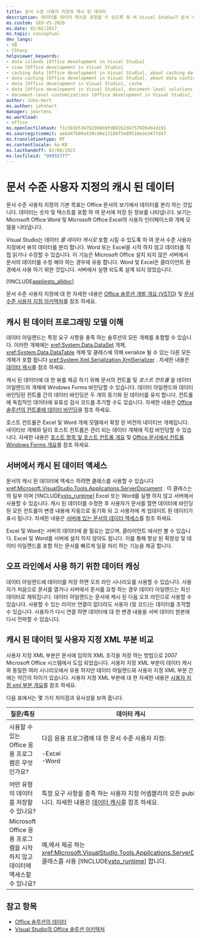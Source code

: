 ```yaml
---
title: 문서 수준 사용자 지정의 캐시 된 데이터
description: 데이터를 데이터 캐시로 포함할 수 있도록 하 여 Visual Studio가 문서 수준 사용자 지정의 뷰에서 데이터를 분리 하는 방법을 알아봅니다.
ms.custom: SEO-VS-2020
ms.date: 02/02/2017
ms.topic: conceptual
dev_langs:
- VB
- CSharp
helpviewer_keywords:
- data islands [Office development in Visual Studio]
- view [Office development in Visual Studio]
- caching data [Office development in Visual Studio], about caching data
- data caching [Office development in Visual Studio], about data caching
- data [Office development in Visual Studio], cache
- data [Office development in Visual Studio], document-level solutions
- document-level customizations [Office development in Visual Studio], data model
author: John-Hart
ms.author: johnhart
manager: jmartens
ms.workload:
- office
ms.openlocfilehash: f1c383b5367b2966b9fd082b2d47570264b4d191
ms.sourcegitcommit: ae6d47b09a439cd0e13180f5e89510e3e347fd47
ms.translationtype: MT
ms.contentlocale: ko-KR
ms.lasthandoff: 02/08/2021
ms.locfileid: "99955777"
---
```

# <a name="cached-data-in-document-level-customizations"></a>문서 수준 사용자 지정의 캐시 된 데이터
  문서 수준 사용자 지정의 기본 목표는 Office 문서의 보기에서 데이터를 분리 하는 것입니다. 데이터는 숫자 및 텍스트를 포함 하 여 문서에 저장 된 정보를 나타냅니다. 보기는 Microsoft Office Word 및 Microsoft Office Excel의 사용자 인터페이스와 개체 모델을 나타냅니다.

 Visual Studio는 데이터 *를 데이터* *캐시로* 포함 시킬 수 있도록 하 여 문서 수준 사용자 지정에서 뷰의 데이터를 분리 합니다. Word 또는 Excel을 시작 하지 않고 데이터를 직접 읽거나 수정할 수 있습니다. 이 기능은 Microsoft Office 설치 되지 않은 서버에서 문서의 데이터를 수정 해야 하는 경우에 유용 합니다. Word 및 Excel은 클라이언트 환경에서 사용 하기 위한 것입니다. 서버에서 실행 되도록 설계 되지 않았습니다.

 [!INCLUDE[appliesto_alldoc](../vsto/includes/appliesto-alldoc-md.md)]

 문서 수준 사용자 지정에 대 한 자세한 내용은 [Office 솔루션 개발 개요 &#40;VSTO&#41;](../vsto/office-solutions-development-overview-vsto.md) 및 [문서 수준 사용자 지정 아키텍처](../vsto/architecture-of-document-level-customizations.md)를 참조 하세요.

## <a name="understand-the-cached-data-programming-model"></a>캐시 된 데이터 프로그래밍 모델 이해
 데이터 아일랜드는 특정 요구 사항을 충족 하는 솔루션의 모든 개체를 포함할 수 있습니다. 이러한 개체에는 <xref:System.Data.DataSet> 개체, <xref:System.Data.DataTable> 개체 및 클래스에 의해 serialize 될 수 있는 다른 모든 개체가 포함 됩니다 <xref:System.Xml.Serialization.XmlSerializer> . 자세한 내용은 [데이터 캐시](../vsto/caching-data.md)를 참조 하세요.

 캐시 된 데이터에 대 한 뷰를 제공 하기 위해 문서의 컨트롤 및 *호스트 컨트롤* 을 데이터 아일랜드의 개체에 Windows Forms 바인딩할 수 있습니다. 데이터 아일랜드와 데이터 바인딩된 컨트롤 간의 데이터 바인딩은 두 개의 동기화 된 데이터를 유지 합니다. 컨트롤에 독립적인 데이터에 유효성 검사 코드를 추가할 수도 있습니다. 자세한 내용은 [Office 솔루션의 컨트롤에 데이터 바인딩](../vsto/binding-data-to-controls-in-office-solutions.md)을 참조 하세요.

 호스트 컨트롤은 Excel 및 Word 개체 모델에서 확장 된 버전의 네이티브 개체입니다. 네이티브 개체와 달리 호스트 컨트롤은 관리 되는 데이터 개체에 직접 바인딩할 수 있습니다. 자세한 내용은 [호스트 항목 및 호스트 컨트롤 개요](../vsto/host-items-and-host-controls-overview.md) 및 [Office 문서에서 컨트롤 Windows Forms 개요](../vsto/windows-forms-controls-on-office-documents-overview.md)를 참조 하세요.

## <a name="access-cached-data-on-the-server"></a>서버에서 캐시 된 데이터 액세스
 문서의 캐시 된 데이터에 액세스 하려면 클래스를 사용할 수 있습니다 <xref:Microsoft.VisualStudio.Tools.Applications.ServerDocument> . 이 클래스는의 일부 이며 [!INCLUDE[vsto_runtime](../vsto/includes/vsto-runtime-md.md)] Excel 또는 Word를 실행 하지 않고 서버에서 사용할 수 있습니다. 캐시 된 데이터를 수정한 후 사용자가 문서를 열면 데이터에 바인딩된 모든 컨트롤이 변경 내용에 자동으로 동기화 되 고 사용자에 게 업데이트 된 데이터가 표시 됩니다. 자세한 내용은 [서버에 있는 문서의 데이터 액세스](../vsto/accessing-data-in-documents-on-the-server.md)를 참조 하세요.

 Excel 및 Word는 서버의 데이터에 쓸 필요는 없으며, 클라이언트 에서만 볼 수 있습니다. Excel 및 Word를 서버에 설치 하지 않아도 됩니다. 이를 통해 향상 된 확장성 및 데이터 아일랜드를 포함 하는 문서를 빠르게 일괄 처리 하는 기능을 제공 합니다.

## <a name="data-caching-for-offline-use"></a>오프 라인에서 사용 하기 위한 데이터 캐싱
 데이터 아일랜드에 데이터를 저장 하면 오프 라인 시나리오를 사용할 수 있습니다. 사용자가 처음으로 문서를 열거나 서버에서 문서를 요청 하는 경우 데이터 아일랜드는 최신 데이터로 채워집니다. 데이터 아일랜드는 문서에 캐시 된 다음 오프 라인으로 사용할 수 있습니다. 사용할 수 있는 라이브 연결이 없더라도 사용자 (및 코드)는 데이터를 조작할 수 있습니다. 사용자가 다시 연결 하면 데이터에 대 한 변경 내용을 서버 데이터 원본에 다시 전파할 수 있습니다.

## <a name="cached-data-and-custom-xml-parts-compared"></a>캐시 된 데이터 및 사용자 지정 XML 부분 비교
 사용자 지정 XML 부분은 문서에 임의의 XML 조각을 저장 하는 방법으로 2007 Microsoft Office 시스템에서 도입 되었습니다. 사용자 지정 XML 부분이 데이터 캐시와 동일한 여러 시나리오에서 유용 하지만 데이터 아일랜드와 사용자 지정 XML 부분 간에는 약간의 차이가 있습니다. 사용자 지정 XML 부분에 대 한 자세한 내용은 [사용자 지정 xml 부분 개요](../vsto/custom-xml-parts-overview.md)를 참조 하세요.

 다음 표에서는 몇 가지 차이점과 유사성을 보여 줍니다.

|질문/특징|데이터 캐시|사용자 지정 XML 부분|
|-|----------------|----------------------|
|사용할 수 있는 Office 응용 프로그램은 무엇 인가요?|다음 응용 프로그램에 대 한 문서 수준 사용자 지정:<br /><br /> -Excel<br />-Word|다음 응용 프로그램에 대 한 문서 수준 및 응용 프로그램 수준 솔루션:<br /><br /> -Excel<br />-PowerPoint<br />-Word|
|어떤 유형의 데이터를 저장할 수 있나요?|특정 요구 사항을 충족 하는 사용자 지정 어셈블리의 모든 public 개체입니다. 자세한 내용은 [데이터 캐시](../vsto/caching-data.md)를 참조 하세요.|모든 XML 데이터입니다.|
|Microsoft Office 응용 프로그램을 시작 하지 않고 데이터에 액세스할 수 있나요?|예,에서 제공 하는 <xref:Microsoft.VisualStudio.Tools.Applications.ServerDocument> 클래스를 사용 [!INCLUDE[vsto_runtime](../vsto/includes/vsto-runtime-md.md)] 합니다.|예. <xref:System.IO.Packaging> 네임 스페이스의 클래스를 사용 하거나 OPEN XML 형식 SDK를 사용 하 여 사용 합니다.|

## <a name="see-also"></a>참고 항목
- [Office 솔루션의 데이터](../vsto/data-in-office-solutions.md)
- [Visual Studio의 Office 솔루션 아키텍처](../vsto/architecture-of-office-solutions-in-visual-studio.md)
